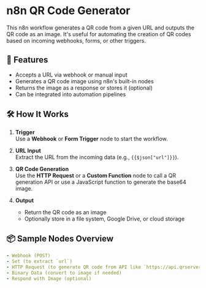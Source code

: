 # n8n QR Code Generator

This n8n workflow generates a QR code from a given URL and outputs the QR code as an image. It's useful for automating the creation of QR codes based on incoming webhooks, forms, or other triggers.

## 🚀 Features

- Accepts a URL via webhook or manual input
- Generates a QR code image using n8n's built-in nodes
- Returns the image as a response or stores it (optional)
- Can be integrated into automation pipelines

## 🛠️ How It Works

1. **Trigger**  
   Use a **Webhook** or **Form Trigger** node to start the workflow.

2. **URL Input**  
   Extract the URL from the incoming data (e.g., `{{$json["url"]}}`).

3. **QR Code Generation**  
   Use the **HTTP Request** or a **Custom Function** node to call a QR generation API or use a JavaScript function to generate the base64 image.

4. **Output**  
   - Return the QR code as an image
   - Optionally store in a file system, Google Drive, or cloud storage

## 📦 Sample Nodes Overview

```yaml
- Webhook (POST)  
- Set (to extract `url`)  
- HTTP Request (to generate QR code from API like `https://api.qrserver.com/v1/create-qr-code/?data=...`)  
- Binary Data (convert to image if needed)  
- Respond with Image (optional)
